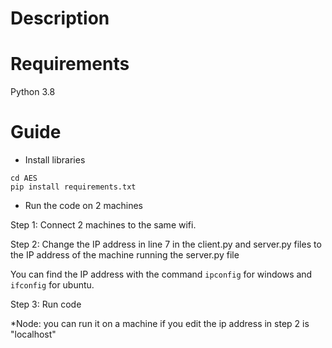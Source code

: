 # Description
# Requirements
Python 3.8

# Guide
* Install libraries
```
cd AES
pip install requirements.txt
```

* Run the code on 2 machines

Step 1: Connect 2 machines to the same wifi.

Step 2: Change the IP address in line 7 in the client.py and server.py files to the IP address of the machine running the server.py file

You can find the IP address with the command `ipconfig` for windows and `ifconfig` for ubuntu.

Step 3: Run code

*Node: you can run it on a machine if you edit the ip address in step 2 is "localhost"
